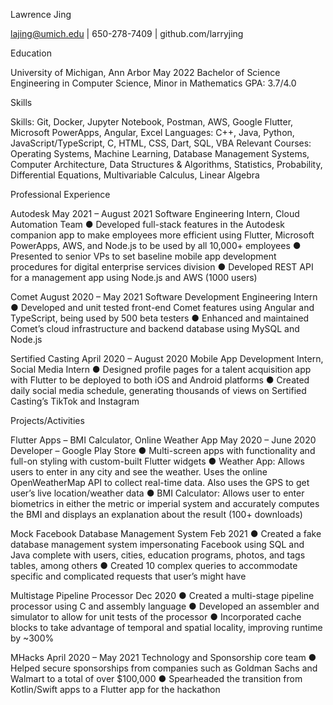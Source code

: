 

Lawrence Jing

lajing@umich.edu | 650-278-7409 | github.com/larryjing

Education
 
University of Michigan, Ann Arbor	May 2022
Bachelor of Science Engineering in Computer Science, Minor in Mathematics	GPA: 3.7/4.0

Skills
 
Skills: Git, Docker, Jupyter Notebook, Postman, AWS, Google Flutter, Microsoft PowerApps, Angular, Excel
Languages: C++, Java, Python, JavaScript/TypeScript, C, HTML, CSS, Dart, SQL, VBA
Relevant Courses: Operating Systems, Machine Learning, Database Management Systems, Computer Architecture, Data Structures & Algorithms, Statistics, Probability, Differential Equations, Multivariable Calculus, Linear Algebra

Professional Experience
 
Autodesk	May 2021 – August 2021
Software Engineering Intern, Cloud Automation Team
●	Developed full-stack features in the Autodesk companion app to make employees more efficient using Flutter, Microsoft PowerApps, AWS, and Node.js to be used by all 10,000+ employees
●	Presented to senior VPs to set baseline mobile app development procedures for digital enterprise services division
●	Developed REST API for a management app using Node.js and AWS (1000 users)

Comet	August 2020 – May 2021
Software Development Engineering Intern
●	Developed and unit tested front-end Comet features using Angular and TypeScript, being used by 500 beta testers
●	Enhanced and maintained Comet’s cloud infrastructure and backend database using MySQL and Node.js

Sertified Casting	April 2020 – August 2020
Mobile App Development Intern, Social Media Intern
●	Designed profile pages for a talent acquisition app with Flutter to be deployed to both iOS and Android platforms
●	Created daily social media schedule, generating thousands of views on Sertified Casting’s TikTok and Instagram

Projects/Activities
 
Flutter Apps – BMI Calculator, Online Weather App	May 2020 – June 2020
Developer – Google Play Store
●	Multi-screen apps with functionality and full-on styling with custom-built Flutter widgets
●	Weather App: Allows users to enter in any city and see the weather. Uses the online OpenWeatherMap API to collect real-time data. Also uses the GPS to get user’s live location/weather data
●	BMI Calculator: Allows user to enter biometrics in either the metric or imperial system and accurately computes the BMI and displays an explanation about the result (100+ downloads)

Mock Facebook Database Management System	Feb 2021
●	Created a fake database management system impersonating Facebook using SQL and Java complete with users, cities, education programs, photos, and tags tables, among others
●	Created 10 complex queries to accommodate specific and complicated requests that user’s might have

Multistage Pipeline Processor	Dec 2020
●	Created a multi-stage pipeline processor using C and assembly language
●	Developed an assembler and simulator to allow for unit tests of the processor
●	Incorporated cache blocks to take advantage of temporal and spatial locality, improving runtime by ~300%

MHacks		April 2020 – May 2021
Technology and Sponsorship core team
●	Helped secure sponsorships from companies such as Goldman Sachs and Walmart to a total of over $100,000
●	Spearheaded the transition from Kotlin/Swift apps to a Flutter app for the hackathon
